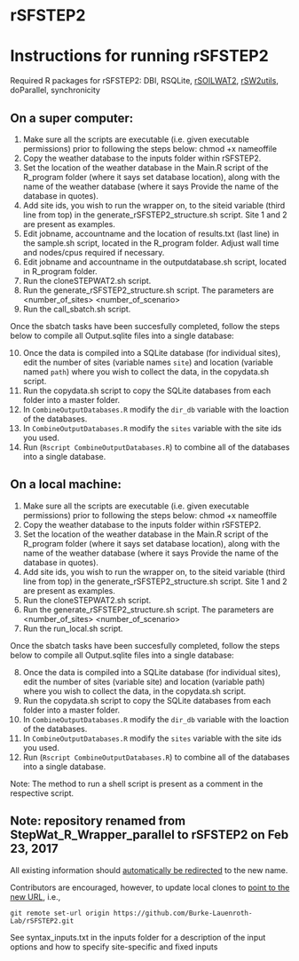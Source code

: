 # rSFSTEP2

# Instructions for running rSFSTEP2

Required R packages for rSFSTEP2: 
DBI, RSQLite, [rSOILWAT2](https://github.com/DrylandEcology/rSOILWAT2#installation), [rSW2utils](https://github.com/DrylandEcology/rSW2utils#installation), doParallel, synchronicity

On a super computer:
--
1. Make sure all the scripts are executable (i.e. given executable permissions) prior to following the steps below: chmod +x nameoffile
2. Copy the weather database to the inputs folder within rSFSTEP2.
3. Set the location of the weather database in the Main.R script of the R_program folder (where it says set database location), along with the name of the weather database (where it says Provide the name of the database in quotes).
4. Add site ids, you wish to run the wrapper on, to the siteid variable (third line from top) in the generate_rSFSTEP2_structure.sh script. Site 1 and 2 are present as examples.
5. Edit jobname, accountname and the location of results.txt (last line) in the sample.sh script, located in the R_program folder. Adjust wall time and nodes/cpus required if necessary.
6. Edit jobname and accountname in the outputdatabase.sh script, located in R_program folder.
7. Run the cloneSTEPWAT2.sh script.
8. Run the generate_rSFSTEP2_structure.sh script. The parameters are <Location of R_program> <number_of_sites> <number_of_scenario>
9. Run the call_sbatch.sh script.

Once the sbatch tasks have been succesfully completed, follow the steps below to compile all Output.sqlite files into a single database:

10. Once the data is compiled into a SQLite database (for individual sites), edit the number of sites (variable names `site`) and location (variable named `path`) where you wish to collect the data, in the copydata.sh script.
11. Run the copydata.sh script to copy the SQLite databases from each folder into a master folder.
12. In `CombineOutputDatabases.R` modify the `dir_db` variable with the loaction of the databases.
13. In `CombineOutputDatabases.R` modify the `sites` variable with the site ids you used.
14. Run (`Rscript CombineOutputDatabases.R`) to combine all of the databases into a single database.

On a local machine:
--
1. Make sure all the scripts are executable (i.e. given executable permissions) prior to following the steps below: chmod +x nameoffile
2. Copy the weather database to the inputs folder within rSFSTEP2.
3. Set the location of the weather database in the Main.R script of the R_program folder (where it says set database location), along with the name of the weather database (where it says Provide the name of the database in quotes).
4. Add site ids, you wish to run the wrapper on, to the siteid variable (third line from top) in the generate_rSFSTEP2_structure.sh script. Site 1 and 2 are present as examples.
5. Run the cloneSTEPWAT2.sh script.
6. Run the generate_rSFSTEP2_structure.sh script. The parameters are <Location of R_program> <number_of_sites> <number_of_scenario>
7. Run the run_local.sh script.

Once the sbatch tasks have been succesfully completed, follow the steps below to compile all Output.sqlite files into a single database:

8. Once the data is compiled into a SQLite database (for individual sites), edit the number of sites (variable site) and location (variable path) where you wish to collect the data, in the copydata.sh script.
9. Run the copydata.sh script to copy the SQLite databases from each folder into a master folder.
12. In `CombineOutputDatabases.R` modify the `dir_db` variable with the loaction of the databases.
13. In `CombineOutputDatabases.R` modify the `sites` variable with the site ids you used.
14. Run (`Rscript CombineOutputDatabases.R`) to combine all of the databases into a single database.

Note: The method to run a shell script is present as a comment in the respective script. 

## Note: repository renamed from StepWat_R_Wrapper_parallel to rSFSTEP2 on Feb 23, 2017

All existing information should [automatically be redirected](https://help.github.com/articles/renaming-a-repository/) to the new name.

Contributors are encouraged, however, to update local clones to [point to the new URL](https://help.github.com/articles/changing-a-remote-s-url/), i.e., 
```
git remote set-url origin https://github.com/Burke-Lauenroth-Lab/rSFSTEP2.git
```


See syntax_inputs.txt in the inputs folder for a description of the input options and how to specify site-specific and fixed inputs
